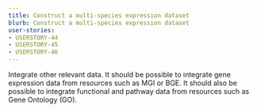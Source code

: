 ```yaml
---
title: Construct a multi-species expression dataset
blurb: Construct a multi-species expression dataset
user-stories:
- USERSTORY-44
- USERSTORY-45
- USERSTORY-46
---
```


Integrate other relevant data. It should be possible to integrate gene
expression data from resources such as MGI or BGE. It should also be
possible to integrate functional and pathway data from resources such
as Gene Ontology (GO).
